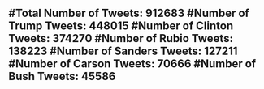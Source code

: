 #Total Number of Tweets: 912683 
#Number of Trump Tweets: 448015
#Number of Clinton Tweets: 374270
#Number of Rubio Tweets: 138223
#Number of Sanders Tweets: 127211
#Number of Carson Tweets: 70666
#Number of Bush Tweets: 45586
---
